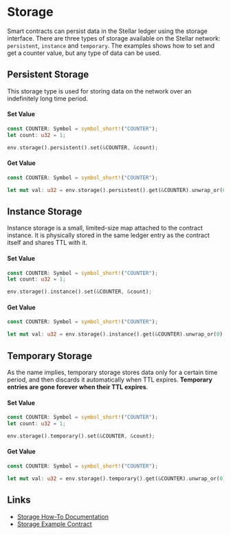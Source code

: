 # Storage
Smart contracts can persist data in the Stellar ledger using the storage interface. There are three types of storage available on the Stellar network: `persistent`, `instance` and `temporary`. The examples shows how to set and get a counter value, but any type of data can be used.

## Persistent Storage
This storage type is used for storing data on the network over an indefinitely long time period.

#### Set Value
```rust
const COUNTER: Symbol = symbol_short!("COUNTER");
let count: u32 = 1;

env.storage().persistent().set(&COUNTER, &count);
```

#### Get Value
```rust
const COUNTER: Symbol = symbol_short!("COUNTER");

let mut val: u32 = env.storage().persistent().get(&COUNTER).unwrap_or(0);
```


## Instance Storage
Instance storage is a small, limited-size map attached to the contract instance. It is physically stored in the same ledger entry as the contract itself and shares TTL with it.

#### Set Value
```rust
const COUNTER: Symbol = symbol_short!("COUNTER");
let count: u32 = 1;

env.storage().instance().set(&COUNTER, &count);
```

#### Get Value
```rust
const COUNTER: Symbol = symbol_short!("COUNTER");

let mut val: u32 = env.storage().instance().get(&COUNTER).unwrap_or(0);
```


## Temporary Storage
As the name implies, temporary storage stores data only for a certain time period, and then discards it automatically when TTL expires. **Temporary entries are gone forever when their TTL expires**.

#### Set Value
```rust
const COUNTER: Symbol = symbol_short!("COUNTER");
let count: u32 = 1;

env.storage().temporary().set(&COUNTER, &count);
```

#### Get Value
```rust
const COUNTER: Symbol = symbol_short!("COUNTER");

let mut val: u32 = env.storage().temporary().get(&COUNTER).unwrap_or(0);
```


## Links
- [Storage How-To Documentation](https://developers.stellar.org/docs/build/guides/storage/choosing-the-right-storage)
- [Storage Example Contract](https://developers.stellar.org/docs/build/smart-contracts/example-contracts/storage)
